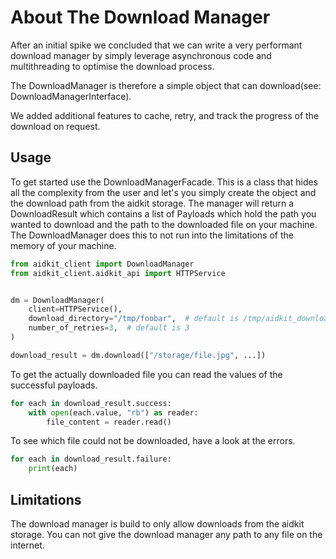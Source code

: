 # About The Download Manager

After an initial spike we concluded that we can write a very performant download manager by simply
leverage asynchronous code and multithreading to optimise the download process.

The DownloadManager is therefore a simple object that can download(see: DownloadManagerInterface).

We added additional features to cache, retry, and track the progress of the download on request.

## Usage

To get started use the DownloadManagerFacade. This is a class that hides all the complexity from the
user and let's you simply create the object and the download path from the aidkit storage.
The manager will return a DownloadResult which contains a list of Payloads which hold the path you
wanted to download and the path to the downloaded file on your machine.
The DownloadManager does this to not run into the limitations of the memory of your machine.

```python
from aidkit_client import DownloadManager
from aidkit_client.aidkit_api import HTTPService


dm = DownloadManager(
    client=HTTPService(),
    download_directory="/tmp/foobar",  # default is /tmp/aidkit_download_manager
    number_of_retries=3,  # default is 3
)

download_result = dm.download(["/storage/file.jpg", ...])
```

To get the actually downloaded file you can read the values of the successful payloads.

```python
for each in download_result.success:
    with open(each.value, "rb") as reader:
        file_content = reader.read()
```

To see which file could not be downloaded, have a look at the errors.

```python
for each in download_result.failure:
    print(each)
```

## Limitations

The download manager is build to only allow downloads from the aidkit storage. You can not give the
download manager any path to any file on the internet.
